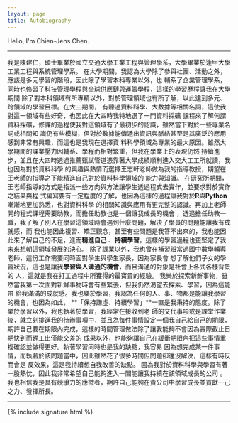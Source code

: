 ```yaml
---
layout: page
title: Autobiography
---
```

Hello, I'm Chien-Jens Chen.

-----------------------------------------------

我是陳建仁，碩士畢業於國立交通大學工業工程與管理學系，大學畢業於逢甲大學工業工程與系統管理學系。
在大學期間，我認為大學除了參與社團、活動之外，應該是多元學習的階段，因此除了學習本科專業以外，也
輔系了企業管理學系，同時也修習了科技管理學程與全球供應鏈與運籌學程，這樣的學習歷程讓我在大學期間
除了對本科領域有所專精以外，對於管理領域也有所了解，以此達到多元、跨領域的學習目標。在大三期間，
有聽過資料科學、大數據等相關名詞，這使我對這一領域有些好奇，也因此在大四時我特地選了一門資料採礦
課程來了解何謂資料採礦，修課的過程使我對這領域有了最初步的認識，雖然當下對於一些專業名詞或相關知
識仍有些模糊，但對於數據能傳遞出資訊與脈絡甚至是其廣泛的應用感到非常有興趣，而這也是我現在選擇資
料科學領域為專業的最大原因。雖然大學期間的課業壓力因輔系、學程而相對繁重，但我在學業上的表現仍然
持續進步，並且在大四時透過推薦甄試管道憑靠著大學成績順利進入交大工工所就讀，我也因為對於資料科學
的興趣與熱情而選擇王志軒老師做為我的指導教授，期望在王老師的指導之下能精進自己對於資料科學領域的
能力與知識。
在研究所期間，王老師指導的方式是指派一些方向與方法讓學生透過程式去實作，並要求對於實作之結果與程
式編寫要有一定程度的了解，也因為這樣的過程讓我對於**R**與**Python**漸漸地更加熟悉，也對資料科學
的相關知識與應用有更完整的認識。再加上老師開的程式課程需要助教，而擔任助教也是一個讓我成長的機會
，透過擔任助教一職，我了解了別人在學習這領域時會遇到什麼問題，解決了學員的問題能讓我有成就感，而
我也能因此複習、矯正觀念，甚至有些問題是我答不出來的，我也能因此來了解自己的不足，進而**精進自己**
、**持續學習**。這樣的學習過程也更堅定了我未來想朝這領域發展的決心。
除了課業以外，我也曾在補習班當過國中數學輔導老師，這份工作需要同時面對學生與學生家長，因為家長會
想了解他們子女的學習狀況，這也是讓我**學習與人溝通的機會**，而且溝通的對象是社會上各式各樣背景的
人，這就是我在打工過程中所獲得的最寶貴的經驗。
我樂於探索新鮮事物，雖然當我第一次面對新鮮事物時會有些緊張，但我仍然渴望去探索、學習，因為這能帶
給我滿滿的成就感。我也樂於學習，我認為任何的人、事、物都是能讓我學習的機會，也因為如此，
**「保持謙虛、持續學習」**一直是我秉持的態度。除了樂於學習以外，我也執著於學習，我經常在接收到老
師的交代事項或是課堂作業後，就立刻排進我的待辦事項中，並且為每件事情設定一個我自己給自己的期限，
期許自己要在期限內完成，這樣的時間管理做法除了讓我能夠不會因為實際截止日期快到而趕工出僅能交差的
成果以外，也能夠讓自己在緩衝期限內把這些事情重複確認並做得更好。執著學習同時也是我的缺點，我容易
因為想完成某一件事情，而執著於該問題當中，因此雖然花了很多時間但問題卻還沒解決，這樣有時反而會是
反效果，這是我持續想自我改善的缺點。
因為我對於資料科學與學習有著一股熱忱，因此我非常希望自己能夠進入一間能讓我持續在該領域成長的公司
。我也相信我是具有競爭力的應徵者，期許自己能夠在貴公司中學習成長並貢獻一己之力、發揮所長。

------------------------------------------------


{% include signature.html %}
